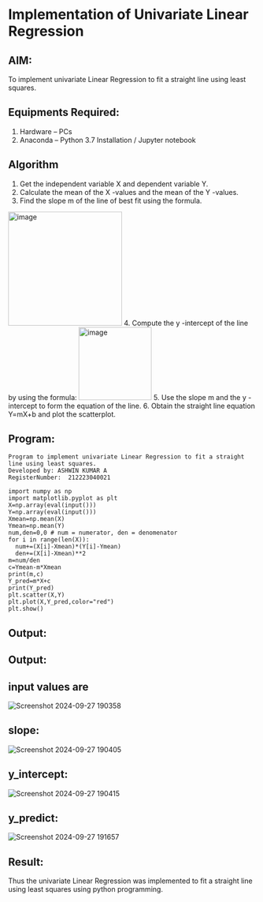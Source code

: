 # Implementation of Univariate Linear Regression
## AIM:
To implement univariate Linear Regression to fit a straight line using least squares.

## Equipments Required:
1. Hardware – PCs
2. Anaconda – Python 3.7 Installation / Jupyter notebook

## Algorithm
1. Get the independent variable X and dependent variable Y.
2. Calculate the mean of the X -values and the mean of the Y -values.
3. Find the slope m of the line of best fit using the formula. 
<img width="231" alt="image" src="https://user-images.githubusercontent.com/93026020/192078527-b3b5ee3e-992f-46c4-865b-3b7ce4ac54ad.png">
4. Compute the y -intercept of the line by using the formula:
<img width="148" alt="image" src="https://user-images.githubusercontent.com/93026020/192078545-79d70b90-7e9d-4b85-9f8b-9d7548a4c5a4.png">
5. Use the slope m and the y -intercept to form the equation of the line.
6. Obtain the straight line equation Y=mX+b and plot the scatterplot.

## Program:

```
Program to implement univariate Linear Regression to fit a straight line using least squares.
Developed by: ASHWIN KUMAR A
RegisterNumber:  212223040021
```
```
import numpy as np
import matplotlib.pyplot as plt
X=np.array(eval(input()))
Y=np.array(eval(input()))
Xmean=np.mean(X)
Ymean=np.mean(Y)
num,den=0,0 # num = numerator, den = denomenator
for i in range(len(X)):
  num+=(X[i]-Xmean)*(Y[i]-Ymean)
  den+=(X[i]-Xmean)**2
m=num/den
c=Ymean-m*Xmean
print(m,c)
Y_pred=m*X+c
print(Y_pred)
plt.scatter(X,Y)
plt.plot(X,Y_pred,color="red")
plt.show()
````
## Output:
## Output:

## input values are 
![Screenshot 2024-09-27 190358](https://github.com/user-attachments/assets/ef2965ca-df4a-423f-a34e-0c37f72e742c)


## slope:
![Screenshot 2024-09-27 190405](https://github.com/user-attachments/assets/832d6778-2626-4c42-bcfb-87b0c0ceec2e)


## y_intercept:
![Screenshot 2024-09-27 190415](https://github.com/user-attachments/assets/1bb1dc5a-6b6b-48c4-a55e-830aa9b98c6a)


## y_predict:
![Screenshot 2024-09-27 191657](https://github.com/user-attachments/assets/48ef3c13-4946-4d9a-aadc-0f8a0def32b0)



## Result:
Thus the univariate Linear Regression was implemented to fit a straight line using least squares using python programming.
